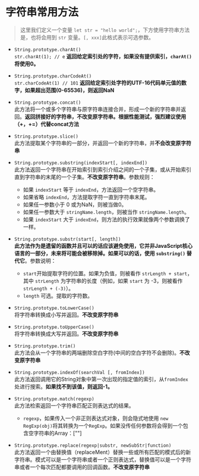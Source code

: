 # 字符串常用方法

> 这里我们定义一个变量 `let str = "hello world";`，下方使用字符串方法是，也将会用到 `str` 变量。`[, xxx]`此格式表示可选参数。

- `String.prototype.charAt()`  
  `str.charAt(1); // e` **返回给定索引处的字符，如果没有提供索引，`charAt()`将使用0。**

- `String.prototype.charCodeAt()`  
  `str.charCodeAt(1) // 101` **返回给定索引处字符的UTF-16代码单元值的数字，如果超出范围(0-65536)，则返回NaN**

- `String.prototype.concat()`  
  此方法将一个或多个字符串与原字符串连接合并，形成一个新的字符串并返回。**返回拼接好的字符串，不改变原字符串。根据性能测试，强烈建议使用（+，+=）代替concat方法**

- `String.prototype.slice()`  
  此方法提取某个字符串的一部分，并返回一个新的字符串，并**不会改变原字符串**

- `String.prototype.substring(indexStart[, indexEnd])`  
  此方法返回一个字符串在开始索引到索引介绍之间的一个子集，或从开始索引直到字符串的末尾的一个子集。**不改变原字符串**。参数规则：
  - 如果 `indexStart` 等于 `indexEnd`，方法返回一个空字符串。
  - 如果省略 `indexEnd`，方法提取字符一直到字符串末尾。
  - 如果任一参数小于 0 或为NaN，则被当做0。
  - 如果任一参数大于 `stringName.length`，则被当作 `stringName.length`。
  - 如果 `indexStart` 大于 `indexEnd`，则方法的执行效果就像两个参数调换了一样。

- `String.prototype.substr(start[, length])`  
  **此方法作为是遗留的函数并且可以的话应该避免使用，它并非JavaScript核心语言的一部分，未来将可能会被移除掉。如果可以的话，使用 `substring()` 替代它**。参数说明：
  - `start`开始提取字符的位置。如果为负值，则被看作 `strLength + start`，其中 `strLength` 为字符串的长度（例如，如果 `start` 为 -3，则被看作 `strLength + (-3)`）。
  - `length` 可选。提取的字符数。

- `String.prototype.toLowerCase()`  
  将字符串转换成小写并返回。**不改变原字符串**

- `String.prototype.toUpperCase()`  
  将字符串转换成大写并返回。**不改变原字符串**

- `String.prototype.trim()`  
  此方法会从一个字符串的两端删除空白字符(中间的空白字符不会删除)。**不改变原字符串**

- `String.prototype.indexOf(searchVal [, fromIndex])`  
  此方法返回调用它的String对象中第一次出现的指定值的索引，从`fromIndex`处进行搜索。**如果找不到该值，则返回-1。**

- `String.prototype.match(regexp)`  
  此方法检索返回一个字符串匹配正则表达式的结果。
  - `regexp`，如果传入一个非正则表达式对象，则会隐式地使用 `new RegExp(obj)`将其转换为一个`RegExp`。如果没传任何参数将会得到一个包含空字符串的Array：[""]

- `String.prototype.replace(regexp|substr, newSubStr|function)`  
  此方法返回一个由替换值（replaceMent）替换一些或所有匹配的模式后的新字符串。模式可以是一个字符串或者一个正则表达式，替换值可以是一个字符串或者一个每次匹配都要调用的回调函数。**不改变原字符串**
